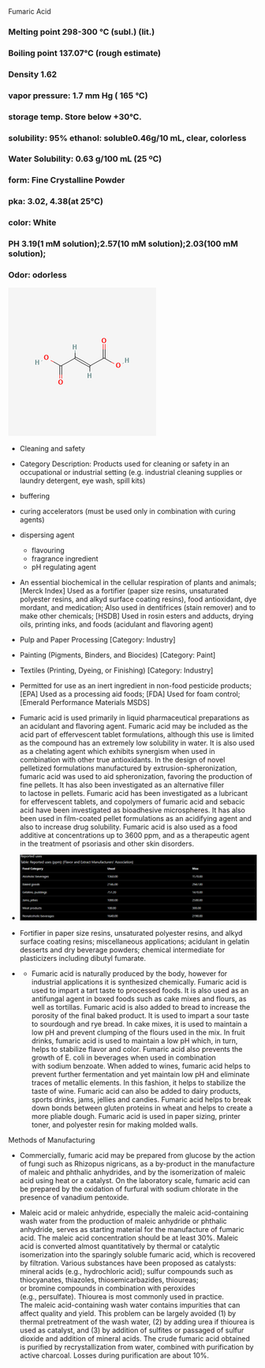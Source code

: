 Fumaric Acid

### Melting point 298-300 °C (subl.) (lit.)
### Boiling point 137.07°C (rough estimate)
### Density 1.62
### vapor pressure:  1.7 mm Hg ( 165 °C)
### storage temp. Store below +30°C.
### solubility:  95% ethanol: soluble0.46g/10 mL, clear, colorless
### Water Solubility:  0.63 g/100 mL (25 ºC)
### form:  Fine Crystalline Powder
### pka: 3.02, 4.38(at 25℃)
### color: White
### PH  3.19(1 mM solution);2.57(10 mM solution);2.03(100 mM solution);
### Odor:  odorless

![fumaric acid molecule](../images/fumaricacid.png)

* Cleaning and safety  
* Category Description: Products used for cleaning or safety in an occupational or industrial setting (e.g. industrial cleaning supplies or laundry detergent, eye wash, spill kits)  
* buffering  
* curing accelerators (must be used only in combination with curing agents)  
* dispersing agent  
  * flavouring  
  * fragrance ingredient  
  * pH regulating agent  
* An essential biochemical in the cellular respiration of plants and animals; \[Merck Index\] Used as a fortifier (paper size resins, unsaturated polyester resins, and alkyd surface coating resins), food antioxidant, dye mordant, and medication; Also used in dentifrices (stain remover) and to make other chemicals; \[HSDB\] Used in rosin esters and adducts, drying oils, printing inks, and foods (acidulant and flavoring agent)  
* Pulp and Paper Processing \[Category: Industry\]  
* Painting (Pigments, Binders, and Biocides) \[Category: Paint\]  
* Textiles (Printing, Dyeing, or Finishing) \[Category: Industry\]  
* Permitted for use as an inert ingredient in non-food pesticide products; \[EPA\] Used as a processing aid foods; \[FDA\] Used for foam control; \[Emerald Performance Materials MSDS\]  
* Fumaric acid is used primarily in liquid pharmaceutical preparations as an acidulant and flavoring agent. Fumaric acid may be included as the acid part of effervescent tablet formulations, although this use is limited as the compound has an extremely low solubility in water. It is also used as a chelating agent which exhibits synergism when used in combination with other true antioxidants. In the design of novel pelletized formulations manufactured by extrusion-spheronization, fumaric acid was used to aid spheronization, favoring the production of fine pellets. It has also been investigated as an alternative filler to lactose in pellets. Fumaric acid has been investigated as a lubricant for effervescent tablets, and copolymers of fumaric acid and sebacic acid have been investigated as bioadhesive microspheres. It has also been used in film-coated pellet formulations as an acidifying agent and also to increase drug solubility. Fumaric acid is also used as a food additive at concentrations up to 3600 ppm, and as a therapeutic agent in the treatment of psoriasis and other skin disorders.
  
* ![fumaric acid chart](../images/fumaricacidchart.png)

* Fortifier in paper size resins, unsaturated polyester resins, and alkyd surface coating resins; miscellaneous applications; acidulant in gelatin desserts and dry beverage powders; chemical intermediate for plasticizers including dibutyl fumarate.  
    
*   
  * Fumaric acid is naturally produced by the body, however for industrial applications it is synthesized chemically. Fumaric acid is used to impart a tart taste to processed foods. It is also used as an antifungal agent in boxed foods such as cake mixes and flours, as well as tortillas. Fumaric acid is also added to bread to increase the porosity of the final baked product. It is used to impart a sour taste to sourdough and rye bread. In cake mixes, it is used to maintain a low pH and prevent clumping of the flours used in the mix. In fruit drinks, fumaric acid is used to maintain a low pH which, in turn, helps to stabilize flavor and color. Fumaric acid also prevents the growth of E. coli in beverages when used in combination with sodium benzoate. When added to wines, fumaric acid helps to prevent further fermentation and yet maintain low pH and eliminate traces of metallic elements. In this fashion, it helps to stabilize the taste of wine. Fumaric acid can also be added to dairy products, sports drinks, jams, jellies and candies. Fumaric acid helps to break down bonds between gluten proteins in wheat and helps to create a more pliable dough. Fumaric acid is used in paper sizing, printer toner, and polyester resin for making molded walls.

Methods of Manufacturing

* Commercially, fumaric acid may be prepared from glucose by the action of fungi such as Rhizopus nigricans, as a by-product in the manufacture of maleic and phthalic anhydrides, and by the isomerization of maleic acid using heat or a catalyst. On the laboratory scale, fumaric acid can be prepared by the oxidation of furfural with sodium chlorate in the presence of vanadium pentoxide.  
    
* Maleic acid or maleic anhydride, especially the maleic acid-containing wash water from the production of maleic anhydride or phthalic anhydride, serves as starting material for the manufacture of fumaric acid. The maleic acid concentration should be at least 30%. Maleic acid is converted almost quantitatively by thermal or catalytic isomerization into the sparingly soluble fumaric acid, which is recovered by filtration. Various substances have been proposed as catalysts: mineral acids (e.g., hydrochloric acid); sulfur compounds such as thiocyanates, thiazoles, thiosemicarbazides, thioureas; or bromine compounds in combination with peroxides (e.g., persulfate). Thiourea is most commonly used in practice. The maleic acid-containing wash water contains impurities that can affect quality and yield. This problem can be largely avoided (1) by thermal pretreatment of the wash water, (2) by adding urea if thiourea is used as catalyst, and (3) by addition of sulfites or passaged of sulfur dioxide and addition of mineral acids. The crude fumaric acid obtained is purified by recrystallization from water, combined with purification by active charcoal. Losses during purification are about 10%.